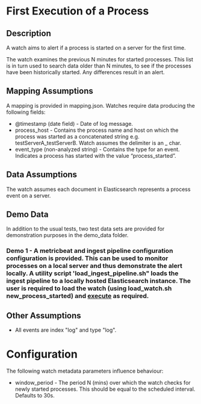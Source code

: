 # First Execution of a Process

## Description

A watch aims to alert if a process is started on a server for the first time.
 
The watch examines the previous N minutes for started processes.  This list is in turn used to search data older than N minutes, to see if the processes have been historically started.
Any differences result in an alert.

## Mapping Assumptions

A mapping is provided in mapping.json.  Watches require data producing the following fields:

* @timestamp (date field) - Date of log message.
* process_host - Contains the process name and host on which the process was started as a concatenated string e.g. testServerA_testServerB.  Watch assumes the delimiter is an _ char.
* event_type (non-analyzed string) - Contains the type for an event.  Indicates a process has started with the value “process_started”.

## Data Assumptions

The watch assumes each document in Elasticsearch represents a process event on a server.

## Demo Data

In addition to the usual tests, two test data sets are provided for demonstration purposes in the demo_data folder.

### Demo 1 - A metricbeat and ingest pipeline configuration configuration is provided.  This can be used to monitor processes on a local server and thus demonstrate the alert locally. A utility script 'load_ingest_pipeline.sh" loads the ingest pipeline to a locally hosted Elasticsearch instance. The user is required to load the watch (using load_watch.sh new_process_started) and [execute](https://www.elastic.co/guide/en/watcher/current/api-rest.html#api-rest-execute-watch) as required.

## Other Assumptions

* All events are index "log" and type "log".

# Configuration

The following watch metadata parameters influence behaviour:

* window_period - The period N (mins) over which the watch checks for newly started processes.  This should be equal to the scheduled interval.  Defaults to 30s.